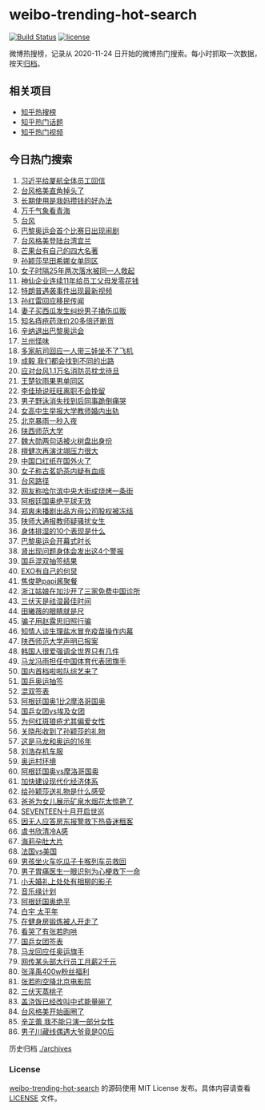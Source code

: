 # weibo-trending-hot-search

[![Build Status](https://github.com/justjavac/weibo-trending-hot-search/workflows/ci/badge.svg?branch=master)](https://github.com/justjavac/weibo-trending-hot-search/actions)
[![license](https://img.shields.io/github/license/justjavac/weibo-trending-hot-search)](https://github.com/justjavac/weibo-trending-hot-search/blob/master/LICENSE)

微博热搜榜，记录从 2020-11-24 日开始的微博热门搜索。每小时抓取一次数据，按天[归档](./archives)。

## 相关项目

- [知乎热搜榜](https://github.com/justjavac/zhihu-trending-top-search)
- [知乎热门话题](https://github.com/justjavac/zhihu-trending-hot-questions)
- [知乎热门视频](https://github.com/justjavac/zhihu-trending-hot-video)

## 今日热门搜索

<!-- BEGIN -->
<!-- 最后更新时间 Thu Jul 25 2024 07:15:54 GMT+0800 (China Standard Time) -->

1. [习近平给厦航全体员工回信](https://s.weibo.com//weibo?q=%23%E4%B9%A0%E8%BF%91%E5%B9%B3%E7%BB%99%E5%8E%A6%E8%88%AA%E5%85%A8%E4%BD%93%E5%91%98%E5%B7%A5%E5%9B%9E%E4%BF%A1%23&Refer=new_time)
1. [台风格美直角掉头了](https://s.weibo.com//weibo?q=%23%E5%8F%B0%E9%A3%8E%E6%A0%BC%E7%BE%8E%E7%9B%B4%E8%A7%92%E6%8E%89%E5%A4%B4%E4%BA%86%23&t=31&band_rank=1&Refer=top)
1. [长期使用是我妈攒钱的好办法](https://s.weibo.com//weibo?q=%23%E9%95%BF%E6%9C%9F%E4%BD%BF%E7%94%A8%E6%98%AF%E6%88%91%E5%A6%88%E6%94%92%E9%92%B1%E7%9A%84%E5%A5%BD%E5%8A%9E%E6%B3%95%23&t=31&band_rank=12&Refer=top)
1. [万千气象看青海](https://s.weibo.com//weibo?q=%23%E4%B8%87%E5%8D%83%E6%B0%94%E8%B1%A1%E7%9C%8B%E9%9D%92%E6%B5%B7%23&t=31&band_rank=3&Refer=top)
1. [台风](https://s.weibo.com//weibo?q=%E5%8F%B0%E9%A3%8E&t=31&band_rank=4&Refer=top)
1. [巴黎奥运会首个比赛日出现闹剧](https://s.weibo.com//weibo?q=%23%E5%B7%B4%E9%BB%8E%E5%A5%A5%E8%BF%90%E4%BC%9A%E9%A6%96%E4%B8%AA%E6%AF%94%E8%B5%9B%E6%97%A5%E5%87%BA%E7%8E%B0%E9%97%B9%E5%89%A7%23&t=31&band_rank=11&Refer=top)
1. [台风格美登陆台湾宜兰](https://s.weibo.com//weibo?q=%23%E5%8F%B0%E9%A3%8E%E6%A0%BC%E7%BE%8E%E7%99%BB%E9%99%86%E5%8F%B0%E6%B9%BE%E5%AE%9C%E5%85%B0%23&t=31&band_rank=35&Refer=top)
1. [芒果台有自己的四大名著](https://s.weibo.com//weibo?q=%E8%8A%92%E6%9E%9C%E5%8F%B0%E6%9C%89%E8%87%AA%E5%B7%B1%E7%9A%84%E5%9B%9B%E5%A4%A7%E5%90%8D%E8%91%97&t=31&band_rank=4&Refer=top)
1. [孙颖莎早田希娜女单同区](https://s.weibo.com//weibo?q=%23%E5%AD%99%E9%A2%96%E8%8E%8E%E6%97%A9%E7%94%B0%E5%B8%8C%E5%A8%9C%E5%A5%B3%E5%8D%95%E5%90%8C%E5%8C%BA%23&t=31&band_rank=5&Refer=top)
1. [女子时隔25年两次落水被同一人救起](https://s.weibo.com//weibo?q=%23%E5%A5%B3%E5%AD%90%E6%97%B6%E9%9A%9425%E5%B9%B4%E4%B8%A4%E6%AC%A1%E8%90%BD%E6%B0%B4%E8%A2%AB%E5%90%8C%E4%B8%80%E4%BA%BA%E6%95%91%E8%B5%B7%23&t=31&band_rank=39&Refer=top)
1. [神仙企业连续11年给员工父母发零花钱](https://s.weibo.com//weibo?q=%23%E7%A5%9E%E4%BB%99%E4%BC%81%E4%B8%9A%E8%BF%9E%E7%BB%AD11%E5%B9%B4%E7%BB%99%E5%91%98%E5%B7%A5%E7%88%B6%E6%AF%8D%E5%8F%91%E9%9B%B6%E8%8A%B1%E9%92%B1%23&t=31&band_rank=10&Refer=top)
1. [特朗普遇袭事件出现最新视频](https://s.weibo.com//weibo?q=%23%E7%89%B9%E6%9C%97%E6%99%AE%E9%81%87%E8%A2%AD%E4%BA%8B%E4%BB%B6%E5%87%BA%E7%8E%B0%E6%9C%80%E6%96%B0%E8%A7%86%E9%A2%91%23&t=31&band_rank=15&Refer=top)
1. [孙红雷回应移民传闻](https://s.weibo.com//weibo?q=%23%E5%AD%99%E7%BA%A2%E9%9B%B7%E5%9B%9E%E5%BA%94%E7%A7%BB%E6%B0%91%E4%BC%A0%E9%97%BB%23&t=31&band_rank=7&Refer=top)
1. [妻子买西瓜发生纠纷男子捅伤瓜贩](https://s.weibo.com//weibo?q=%23%E5%A6%BB%E5%AD%90%E4%B9%B0%E8%A5%BF%E7%93%9C%E5%8F%91%E7%94%9F%E7%BA%A0%E7%BA%B7%E7%94%B7%E5%AD%90%E6%8D%85%E4%BC%A4%E7%93%9C%E8%B4%A9%23&t=31&band_rank=50&Refer=top)
1. [知名痔疮药涨价20多倍还断货](https://s.weibo.com//weibo?q=%23%E7%9F%A5%E5%90%8D%E7%97%94%E7%96%AE%E8%8D%AF%E6%B6%A8%E4%BB%B720%E5%A4%9A%E5%80%8D%E8%BF%98%E6%96%AD%E8%B4%A7%23&t=31&band_rank=43&Refer=top)
1. [辛纳退出巴黎奥运会](https://s.weibo.com//weibo?q=%23%E8%BE%9B%E7%BA%B3%E9%80%80%E5%87%BA%E5%B7%B4%E9%BB%8E%E5%A5%A5%E8%BF%90%E4%BC%9A%23&t=31&band_rank=11&Refer=top)
1. [兰州怪味](https://s.weibo.com//weibo?q=%E5%85%B0%E5%B7%9E%E6%80%AA%E5%91%B3&t=31&band_rank=16&Refer=top)
1. [多家航司回应一人带三娃坐不了飞机](https://s.weibo.com//weibo?q=%23%E5%A4%9A%E5%AE%B6%E8%88%AA%E5%8F%B8%E5%9B%9E%E5%BA%94%E4%B8%80%E4%BA%BA%E5%B8%A6%E4%B8%89%E5%A8%83%E5%9D%90%E4%B8%8D%E4%BA%86%E9%A3%9E%E6%9C%BA%23&t=31&band_rank=41&Refer=top)
1. [成毅 我们都会找到不同的出路](https://s.weibo.com//weibo?q=%E6%88%90%E6%AF%85%20%E6%88%91%E4%BB%AC%E9%83%BD%E4%BC%9A%E6%89%BE%E5%88%B0%E4%B8%8D%E5%90%8C%E7%9A%84%E5%87%BA%E8%B7%AF&t=31&band_rank=14&Refer=top)
1. [应对台风1.1万名消防员枕戈待旦](https://s.weibo.com//weibo?q=%23%E5%BA%94%E5%AF%B9%E5%8F%B0%E9%A3%8E1.1%E4%B8%87%E5%90%8D%E6%B6%88%E9%98%B2%E5%91%98%E6%9E%95%E6%88%88%E5%BE%85%E6%97%A6%23&t=31&band_rank=36&Refer=top)
1. [王楚钦雨果男单同区](https://s.weibo.com//weibo?q=%23%E7%8E%8B%E6%A5%9A%E9%92%A6%E9%9B%A8%E6%9E%9C%E7%94%B7%E5%8D%95%E5%90%8C%E5%8C%BA%23&t=31&band_rank=6&Refer=top)
1. [李佳琦说旺旺离职不会挽留](https://s.weibo.com//weibo?q=%23%E6%9D%8E%E4%BD%B3%E7%90%A6%E8%AF%B4%E6%97%BA%E6%97%BA%E7%A6%BB%E8%81%8C%E4%B8%8D%E4%BC%9A%E6%8C%BD%E7%95%99%23&t=31&band_rank=21&Refer=top)
1. [男子野泳消失找到后同事跪倒痛哭](https://s.weibo.com//weibo?q=%23%E7%94%B7%E5%AD%90%E9%87%8E%E6%B3%B3%E6%B6%88%E5%A4%B1%E6%89%BE%E5%88%B0%E5%90%8E%E5%90%8C%E4%BA%8B%E8%B7%AA%E5%80%92%E7%97%9B%E5%93%AD%23&t=31&band_rank=22&Refer=top)
1. [女高中生举报大学教师婚内出轨](https://s.weibo.com//weibo?q=%23%E5%A5%B3%E9%AB%98%E4%B8%AD%E7%94%9F%E4%B8%BE%E6%8A%A5%E5%A4%A7%E5%AD%A6%E6%95%99%E5%B8%88%E5%A9%9A%E5%86%85%E5%87%BA%E8%BD%A8%23&t=31&band_rank=22&Refer=top)
1. [北京暴雨一秒入夜](https://s.weibo.com//weibo?q=%23%E5%8C%97%E4%BA%AC%E6%9A%B4%E9%9B%A8%E4%B8%80%E7%A7%92%E5%85%A5%E5%A4%9C%23&t=31&band_rank=26&Refer=top)
1. [陕西师范大学](https://s.weibo.com//weibo?q=%E9%99%95%E8%A5%BF%E5%B8%88%E8%8C%83%E5%A4%A7%E5%AD%A6&t=31&band_rank=6&Refer=top)
1. [魏大勋两句话被火树盘出身份](https://s.weibo.com//weibo?q=%23%E9%AD%8F%E5%A4%A7%E5%8B%8B%E4%B8%A4%E5%8F%A5%E8%AF%9D%E8%A2%AB%E7%81%AB%E6%A0%91%E7%9B%98%E5%87%BA%E8%BA%AB%E4%BB%BD%23&t=31&band_rank=26&Refer=top)
1. [檀健次再演沈翊压力很大](https://s.weibo.com//weibo?q=%23%E6%AA%80%E5%81%A5%E6%AC%A1%E5%86%8D%E6%BC%94%E6%B2%88%E7%BF%8A%E5%8E%8B%E5%8A%9B%E5%BE%88%E5%A4%A7%23&t=31&band_rank=17&Refer=top)
1. [中国口红纸在国外火了](https://s.weibo.com//weibo?q=%E4%B8%AD%E5%9B%BD%E5%8F%A3%E7%BA%A2%E7%BA%B8%E5%9C%A8%E5%9B%BD%E5%A4%96%E7%81%AB%E4%BA%86&t=31&band_rank=31&Refer=top)
1. [女子称古茗奶茶内疑有血痰](https://s.weibo.com//weibo?q=%23%E5%A5%B3%E5%AD%90%E7%A7%B0%E5%8F%A4%E8%8C%97%E5%A5%B6%E8%8C%B6%E5%86%85%E7%96%91%E6%9C%89%E8%A1%80%E7%97%B0%23&t=31&band_rank=23&Refer=top)
1. [台风路径](https://s.weibo.com//weibo?q=%E5%8F%B0%E9%A3%8E%E8%B7%AF%E5%BE%84&t=31&band_rank=8&Refer=top)
1. [网友称哈尔滨中央大街成烧烤一条街](https://s.weibo.com//weibo?q=%23%E7%BD%91%E5%8F%8B%E7%A7%B0%E5%93%88%E5%B0%94%E6%BB%A8%E4%B8%AD%E5%A4%AE%E5%A4%A7%E8%A1%97%E6%88%90%E7%83%A7%E7%83%A4%E4%B8%80%E6%9D%A1%E8%A1%97%23&t=31&band_rank=31&Refer=top)
1. [阿根廷国奥绝平球无效](https://s.weibo.com//weibo?q=%23%E9%98%BF%E6%A0%B9%E5%BB%B7%E5%9B%BD%E5%A5%A5%E7%BB%9D%E5%B9%B3%E7%90%83%E6%97%A0%E6%95%88%23&t=31&band_rank=12&Refer=top)
1. [郑爽未播剧出品方母公司股权被冻结](https://s.weibo.com//weibo?q=%23%E9%83%91%E7%88%BD%E6%9C%AA%E6%92%AD%E5%89%A7%E5%87%BA%E5%93%81%E6%96%B9%E6%AF%8D%E5%85%AC%E5%8F%B8%E8%82%A1%E6%9D%83%E8%A2%AB%E5%86%BB%E7%BB%93%23&t=31&band_rank=15&Refer=top)
1. [陕师大通报教师疑骚扰女生](https://s.weibo.com//weibo?q=%23%E9%99%95%E5%B8%88%E5%A4%A7%E9%80%9A%E6%8A%A5%E6%95%99%E5%B8%88%E7%96%91%E9%AA%9A%E6%89%B0%E5%A5%B3%E7%94%9F%23&t=31&band_rank=49&Refer=top)
1. [身体排湿的10个表现是什么](https://s.weibo.com//weibo?q=%23%E8%BA%AB%E4%BD%93%E6%8E%92%E6%B9%BF%E7%9A%8410%E4%B8%AA%E8%A1%A8%E7%8E%B0%E6%98%AF%E4%BB%80%E4%B9%88%23&t=31&band_rank=34&Refer=top)
1. [巴黎奥运会开幕式时长](https://s.weibo.com//weibo?q=%23%E5%B7%B4%E9%BB%8E%E5%A5%A5%E8%BF%90%E4%BC%9A%E5%BC%80%E5%B9%95%E5%BC%8F%E6%97%B6%E9%95%BF%23&t=31&band_rank=29&Refer=top)
1. [肾出现问题身体会发出这4个警报](https://s.weibo.com//weibo?q=%23%E8%82%BE%E5%87%BA%E7%8E%B0%E9%97%AE%E9%A2%98%E8%BA%AB%E4%BD%93%E4%BC%9A%E5%8F%91%E5%87%BA%E8%BF%994%E4%B8%AA%E8%AD%A6%E6%8A%A5%23&t=31&band_rank=24&Refer=top)
1. [国乒混双抽签结果](https://s.weibo.com//weibo?q=%23%E5%9B%BD%E4%B9%92%E6%B7%B7%E5%8F%8C%E6%8A%BD%E7%AD%BE%E7%BB%93%E6%9E%9C%23&t=31&band_rank=38&Refer=top)
1. [EXO有自己的何炅](https://s.weibo.com//weibo?q=EXO%E6%9C%89%E8%87%AA%E5%B7%B1%E7%9A%84%E4%BD%95%E7%82%85&t=31&band_rank=20&Refer=top)
1. [焦俊艳papi酱聚餐](https://s.weibo.com//weibo?q=%23%E7%84%A6%E4%BF%8A%E8%89%B3papi%E9%85%B1%E8%81%9A%E9%A4%90%23&t=31&band_rank=40&Refer=top)
1. [浙江姑娘在加沙开了三家免费中国诊所](https://s.weibo.com//weibo?q=%23%E6%B5%99%E6%B1%9F%E5%A7%91%E5%A8%98%E5%9C%A8%E5%8A%A0%E6%B2%99%E5%BC%80%E4%BA%86%E4%B8%89%E5%AE%B6%E5%85%8D%E8%B4%B9%E4%B8%AD%E5%9B%BD%E8%AF%8A%E6%89%80%23&t=31&band_rank=10&Refer=top)
1. [三伏天是祛湿最佳时间](https://s.weibo.com//weibo?q=%23%E4%B8%89%E4%BC%8F%E5%A4%A9%E6%98%AF%E7%A5%9B%E6%B9%BF%E6%9C%80%E4%BD%B3%E6%97%B6%E9%97%B4%23&t=31&band_rank=44&Refer=top)
1. [田曦薇的眼睛就是尺](https://s.weibo.com//weibo?q=%23%E7%94%B0%E6%9B%A6%E8%96%87%E7%9A%84%E7%9C%BC%E7%9D%9B%E5%B0%B1%E6%98%AF%E5%B0%BA%23&t=31&band_rank=31&Refer=top)
1. [骗子用赵露思旧照行骗](https://s.weibo.com//weibo?q=%23%E9%AA%97%E5%AD%90%E7%94%A8%E8%B5%B5%E9%9C%B2%E6%80%9D%E6%97%A7%E7%85%A7%E8%A1%8C%E9%AA%97%23&t=31&band_rank=34&Refer=top)
1. [知情人谈生理盐水冒充疫苗操作内幕](https://s.weibo.com//weibo?q=%23%E7%9F%A5%E6%83%85%E4%BA%BA%E8%B0%88%E7%94%9F%E7%90%86%E7%9B%90%E6%B0%B4%E5%86%92%E5%85%85%E7%96%AB%E8%8B%97%E6%93%8D%E4%BD%9C%E5%86%85%E5%B9%95%23&t=31&band_rank=19&Refer=top)
1. [陕西师范大学声明已报案](https://s.weibo.com//weibo?q=%23%E9%99%95%E8%A5%BF%E5%B8%88%E8%8C%83%E5%A4%A7%E5%AD%A6%E5%A3%B0%E6%98%8E%E5%B7%B2%E6%8A%A5%E6%A1%88%23&t=31&band_rank=16&Refer=top)
1. [韩国人很爱强调全世界只有几件](https://s.weibo.com//weibo?q=%23%E9%9F%A9%E5%9B%BD%E4%BA%BA%E5%BE%88%E7%88%B1%E5%BC%BA%E8%B0%83%E5%85%A8%E4%B8%96%E7%95%8C%E5%8F%AA%E6%9C%89%E5%87%A0%E4%BB%B6%23&t=31&band_rank=47&Refer=top)
1. [马龙冯雨担任中国体育代表团旗手](https://s.weibo.com//weibo?q=%23%E9%A9%AC%E9%BE%99%E5%86%AF%E9%9B%A8%E6%8B%85%E4%BB%BB%E4%B8%AD%E5%9B%BD%E4%BD%93%E8%82%B2%E4%BB%A3%E8%A1%A8%E5%9B%A2%E6%97%97%E6%89%8B%23&t=31&band_rank=43&Refer=top)
1. [国内首档啦啦队综艺来了](https://s.weibo.com//weibo?q=%23%E5%9B%BD%E5%86%85%E9%A6%96%E6%A1%A3%E5%95%A6%E5%95%A6%E9%98%9F%E7%BB%BC%E8%89%BA%E6%9D%A5%E4%BA%86%23&t=31&band_rank=42&Refer=top)
1. [国乒奥运抽签](https://s.weibo.com//weibo?q=%23%E5%9B%BD%E4%B9%92%E5%A5%A5%E8%BF%90%E6%8A%BD%E7%AD%BE%23&t=31&band_rank=2&Refer=top)
1. [混双签表](https://s.weibo.com//weibo?q=%E6%B7%B7%E5%8F%8C%E7%AD%BE%E8%A1%A8&t=31&band_rank=13&Refer=top)
1. [阿根廷国奥1比2摩洛哥国奥](https://s.weibo.com//weibo?q=%23%E9%98%BF%E6%A0%B9%E5%BB%B7%E5%9B%BD%E5%A5%A51%E6%AF%942%E6%91%A9%E6%B4%9B%E5%93%A5%E5%9B%BD%E5%A5%A5%23&t=31&band_rank=17&Refer=top)
1. [国乒女团vs埃及女团](https://s.weibo.com//weibo?q=%23%E5%9B%BD%E4%B9%92%E5%A5%B3%E5%9B%A2vs%E5%9F%83%E5%8F%8A%E5%A5%B3%E5%9B%A2%23&t=31&band_rank=50&Refer=top)
1. [为何红斑狼疮尤其偏爱女性](https://s.weibo.com//weibo?q=%23%E4%B8%BA%E4%BD%95%E7%BA%A2%E6%96%91%E7%8B%BC%E7%96%AE%E5%B0%A4%E5%85%B6%E5%81%8F%E7%88%B1%E5%A5%B3%E6%80%A7%23&t=31&band_rank=39&Refer=top)
1. [关晓彤收到了孙颖莎的礼物](https://s.weibo.com//weibo?q=%23%E5%85%B3%E6%99%93%E5%BD%A4%E6%94%B6%E5%88%B0%E4%BA%86%E5%AD%99%E9%A2%96%E8%8E%8E%E7%9A%84%E7%A4%BC%E7%89%A9%23&t=31&band_rank=18&Refer=top)
1. [这是马龙和奥运的16年](https://s.weibo.com//weibo?q=%23%E8%BF%99%E6%98%AF%E9%A9%AC%E9%BE%99%E5%92%8C%E5%A5%A5%E8%BF%90%E7%9A%8416%E5%B9%B4%23&t=31&band_rank=30&Refer=top)
1. [刘浩存机车服](https://s.weibo.com//weibo?q=%23%E5%88%98%E6%B5%A9%E5%AD%98%E6%9C%BA%E8%BD%A6%E6%9C%8D%23&t=31&band_rank=26&Refer=top)
1. [奥运村环境](https://s.weibo.com//weibo?q=%23%E5%A5%A5%E8%BF%90%E6%9D%91%E7%8E%AF%E5%A2%83%23&t=31&band_rank=42&Refer=top)
1. [阿根廷国奥vs摩洛哥国奥](https://s.weibo.com//weibo?q=%23%E9%98%BF%E6%A0%B9%E5%BB%B7%E5%9B%BD%E5%A5%A5vs%E6%91%A9%E6%B4%9B%E5%93%A5%E5%9B%BD%E5%A5%A5%23&t=31&band_rank=48&Refer=top)
1. [加快建设现代化经济体系](https://s.weibo.com//weibo?q=%23%E5%8A%A0%E5%BF%AB%E5%BB%BA%E8%AE%BE%E7%8E%B0%E4%BB%A3%E5%8C%96%E7%BB%8F%E6%B5%8E%E4%BD%93%E7%B3%BB%23&Refer=new_time)
1. [给孙颖莎送礼物是什么感受](https://s.weibo.com//weibo?q=%23%E7%BB%99%E5%AD%99%E9%A2%96%E8%8E%8E%E9%80%81%E7%A4%BC%E7%89%A9%E6%98%AF%E4%BB%80%E4%B9%88%E6%84%9F%E5%8F%97%23&t=31&band_rank=41&Refer=top)
1. [爸爸为女儿展示矿泉水烟花太惊艳了](https://s.weibo.com//weibo?q=%23%E7%88%B8%E7%88%B8%E4%B8%BA%E5%A5%B3%E5%84%BF%E5%B1%95%E7%A4%BA%E7%9F%BF%E6%B3%89%E6%B0%B4%E7%83%9F%E8%8A%B1%E5%A4%AA%E6%83%8A%E8%89%B3%E4%BA%86%23&t=31&band_rank=9&Refer=top)
1. [SEVENTEEN十月开启世巡](https://s.weibo.com//weibo?q=%23SEVENTEEN%E5%8D%81%E6%9C%88%E5%BC%80%E5%90%AF%E4%B8%96%E5%B7%A1%23&t=31&band_rank=46&Refer=top)
1. [因无人应答房东报警救下热昏迷租客](https://s.weibo.com//weibo?q=%23%E5%9B%A0%E6%97%A0%E4%BA%BA%E5%BA%94%E7%AD%94%E6%88%BF%E4%B8%9C%E6%8A%A5%E8%AD%A6%E6%95%91%E4%B8%8B%E7%83%AD%E6%98%8F%E8%BF%B7%E7%A7%9F%E5%AE%A2%23&t=31&band_rank=10&Refer=top)
1. [虞书欣清冷A感](https://s.weibo.com//weibo?q=%23%E8%99%9E%E4%B9%A6%E6%AC%A3%E6%B8%85%E5%86%B7A%E6%84%9F%23&t=31&band_rank=36&Refer=top)
1. [海莉孕肚大片](https://s.weibo.com//weibo?q=%23%E6%B5%B7%E8%8E%89%E5%AD%95%E8%82%9A%E5%A4%A7%E7%89%87%23&t=31&band_rank=33&Refer=top)
1. [法国vs美国](https://s.weibo.com//weibo?q=%23%E6%B3%95%E5%9B%BDvs%E7%BE%8E%E5%9B%BD%23&t=31&band_rank=31&Refer=top)
1. [男孩坐火车吃瓜子卡喉列车员救回](https://s.weibo.com//weibo?q=%23%E7%94%B7%E5%AD%A9%E5%9D%90%E7%81%AB%E8%BD%A6%E5%90%83%E7%93%9C%E5%AD%90%E5%8D%A1%E5%96%89%E5%88%97%E8%BD%A6%E5%91%98%E6%95%91%E5%9B%9E%23&t=31&band_rank=48&Refer=top)
1. [男子胃痛医生一眼识别为心梗救下一命](https://s.weibo.com//weibo?q=%23%E7%94%B7%E5%AD%90%E8%83%83%E7%97%9B%E5%8C%BB%E7%94%9F%E4%B8%80%E7%9C%BC%E8%AF%86%E5%88%AB%E4%B8%BA%E5%BF%83%E6%A2%97%E6%95%91%E4%B8%8B%E4%B8%80%E5%91%BD%23&t=31&band_rank=10&Refer=top)
1. [小夭婚礼上处处有相柳的影子](https://s.weibo.com//weibo?q=%23%E5%B0%8F%E5%A4%AD%E5%A9%9A%E7%A4%BC%E4%B8%8A%E5%A4%84%E5%A4%84%E6%9C%89%E7%9B%B8%E6%9F%B3%E7%9A%84%E5%BD%B1%E5%AD%90%23&t=31&band_rank=46&Refer=top)
1. [音乐缘计划](https://s.weibo.com//weibo?q=%E9%9F%B3%E4%B9%90%E7%BC%98%E8%AE%A1%E5%88%92&t=31&band_rank=48&Refer=top)
1. [阿根廷国奥绝平](https://s.weibo.com//weibo?q=%23%E9%98%BF%E6%A0%B9%E5%BB%B7%E5%9B%BD%E5%A5%A5%E7%BB%9D%E5%B9%B3%23&t=31&band_rank=25&Refer=top)
1. [白宇 太平年](https://s.weibo.com//weibo?q=%E7%99%BD%E5%AE%87%20%E5%A4%AA%E5%B9%B3%E5%B9%B4&t=31&band_rank=37&Refer=top)
1. [在健身房锻炼被人开走了](https://s.weibo.com//weibo?q=%E5%9C%A8%E5%81%A5%E8%BA%AB%E6%88%BF%E9%94%BB%E7%82%BC%E8%A2%AB%E4%BA%BA%E5%BC%80%E8%B5%B0%E4%BA%86&t=31&band_rank=27&Refer=top)
1. [看哭了有张若昀哄](https://s.weibo.com//weibo?q=%23%E7%9C%8B%E5%93%AD%E4%BA%86%E6%9C%89%E5%BC%A0%E8%8B%A5%E6%98%80%E5%93%84%23&t=31&band_rank=32&Refer=top)
1. [国乒女团签表](https://s.weibo.com//weibo?q=%23%E5%9B%BD%E4%B9%92%E5%A5%B3%E5%9B%A2%E7%AD%BE%E8%A1%A8%23&t=31&band_rank=48&Refer=top)
1. [马龙回应任奥运旗手](https://s.weibo.com//weibo?q=%23%E9%A9%AC%E9%BE%99%E5%9B%9E%E5%BA%94%E4%BB%BB%E5%A5%A5%E8%BF%90%E6%97%97%E6%89%8B%23&t=31&band_rank=10&Refer=top)
1. [网传某头部大行员工月薪2千元](https://s.weibo.com//weibo?q=%23%E7%BD%91%E4%BC%A0%E6%9F%90%E5%A4%B4%E9%83%A8%E5%A4%A7%E8%A1%8C%E5%91%98%E5%B7%A5%E6%9C%88%E8%96%AA2%E5%8D%83%E5%85%83%23&t=31&band_rank=28&Refer=top)
1. [张泽禹400w粉丝福利](https://s.weibo.com//weibo?q=%23%E5%BC%A0%E6%B3%BD%E7%A6%B9400w%E7%B2%89%E4%B8%9D%E7%A6%8F%E5%88%A9%23&t=31&band_rank=35&Refer=top)
1. [张若昀空降北京电影院](https://s.weibo.com//weibo?q=%23%E5%BC%A0%E8%8B%A5%E6%98%80%E7%A9%BA%E9%99%8D%E5%8C%97%E4%BA%AC%E7%94%B5%E5%BD%B1%E9%99%A2%23&t=31&band_rank=38&Refer=top)
1. [三伏天蒸桃子](https://s.weibo.com//weibo?q=%E4%B8%89%E4%BC%8F%E5%A4%A9%E8%92%B8%E6%A1%83%E5%AD%90&t=31&band_rank=40&Refer=top)
1. [盖浇饭已经改叫中式能量碗了](https://s.weibo.com//weibo?q=%23%E7%9B%96%E6%B5%87%E9%A5%AD%E5%B7%B2%E7%BB%8F%E6%94%B9%E5%8F%AB%E4%B8%AD%E5%BC%8F%E8%83%BD%E9%87%8F%E7%A2%97%E4%BA%86%23&t=31&band_rank=45&Refer=top)
1. [台风格美开始画圈了](https://s.weibo.com//weibo?q=%23%E5%8F%B0%E9%A3%8E%E6%A0%BC%E7%BE%8E%E5%BC%80%E5%A7%8B%E7%94%BB%E5%9C%88%E4%BA%86%23&t=31&band_rank=47&Refer=top)
1. [辛芷蕾 我不能只演一部分女性](https://s.weibo.com//weibo?q=%E8%BE%9B%E8%8A%B7%E8%95%BE%20%E6%88%91%E4%B8%8D%E8%83%BD%E5%8F%AA%E6%BC%94%E4%B8%80%E9%83%A8%E5%88%86%E5%A5%B3%E6%80%A7&t=31&band_rank=49&Refer=top)
1. [男子川藏线偶遇大爷竟是00后](https://s.weibo.com//weibo?q=%23%E7%94%B7%E5%AD%90%E5%B7%9D%E8%97%8F%E7%BA%BF%E5%81%B6%E9%81%87%E5%A4%A7%E7%88%B7%E7%AB%9F%E6%98%AF00%E5%90%8E%23&t=31&band_rank=50&Refer=top)

<!-- END -->

历史归档 [./archives](./archives)

### License

[weibo-trending-hot-search](https://github.com/justjavac/weibo-trending-hot-search) 的源码使用 MIT License
发布。具体内容请查看 [LICENSE](./LICENSE) 文件。
